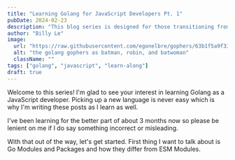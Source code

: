 ```yaml
---
title: "Learning Golang for JavaScript Developers Pt. 1"
pubDate: 2024-02-23
description: "This blog series is designed for those transitioning from the JavaScript ecosystem who wish to explore Golang as a backend language. Throughout these tutorials, I'll highlight the similarities and differences between both languages and guide you in translating your skills and techniques from JavaScript to Golang."
author: "Billy Le"
image:
  url: "https://raw.githubusercontent.com/egonelbre/gophers/63b1f5a9f334f9e23735c6e09ac003479ffe5df5/vector/superhero/gotham.svg"
  alt: "the golang gophers as batman, robin, and batwoman"
  className: ""
tags: ["golang", "javascript", "learn-along"]
draft: true
---
```


Welcome to this series! I'm glad to see your interest in learning Golang as a JavaScript developer. Picking up a new language is never easy which is why I'm writing these posts as I learn as well.

I've been learning for the better part of about 3 months now so please be lenient on me if I do say something incorrect or misleading.

With that out of the way, let's get started. First thing I want to talk about is Go Modules and Packages and how they differ from ESM Modules.
